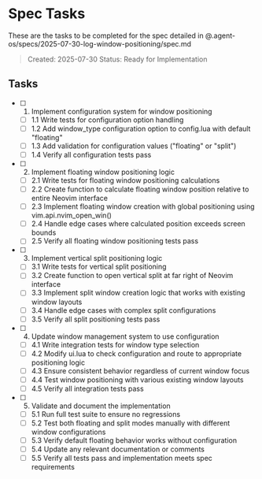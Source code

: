 # Spec Tasks

These are the tasks to be completed for the spec detailed in @.agent-os/specs/2025-07-30-log-window-positioning/spec.md

> Created: 2025-07-30
> Status: Ready for Implementation

## Tasks

- [ ] 1. Implement configuration system for window positioning
  - [ ] 1.1 Write tests for configuration option handling
  - [ ] 1.2 Add window_type configuration option to config.lua with default "floating"
  - [ ] 1.3 Add validation for configuration values ("floating" or "split")
  - [ ] 1.4 Verify all configuration tests pass

- [ ] 2. Implement floating window positioning logic  
  - [ ] 2.1 Write tests for floating window positioning calculations
  - [ ] 2.2 Create function to calculate floating window position relative to entire Neovim interface
  - [ ] 2.3 Implement floating window creation with global positioning using vim.api.nvim_open_win()
  - [ ] 2.4 Handle edge cases where calculated position exceeds screen bounds
  - [ ] 2.5 Verify all floating window positioning tests pass

- [ ] 3. Implement vertical split positioning logic
  - [ ] 3.1 Write tests for vertical split positioning
  - [ ] 3.2 Create function to open vertical split at far right of Neovim interface
  - [ ] 3.3 Implement split window creation logic that works with existing window layouts
  - [ ] 3.4 Handle edge cases with complex split configurations
  - [ ] 3.5 Verify all split positioning tests pass

- [ ] 4. Update window management system to use configuration
  - [ ] 4.1 Write integration tests for window type selection
  - [ ] 4.2 Modify ui.lua to check configuration and route to appropriate positioning logic
  - [ ] 4.3 Ensure consistent behavior regardless of current window focus
  - [ ] 4.4 Test window positioning with various existing window layouts
  - [ ] 4.5 Verify all integration tests pass

- [ ] 5. Validate and document the implementation
  - [ ] 5.1 Run full test suite to ensure no regressions
  - [ ] 5.2 Test both floating and split modes manually with different window configurations
  - [ ] 5.3 Verify default floating behavior works without configuration
  - [ ] 5.4 Update any relevant documentation or comments
  - [ ] 5.5 Verify all tests pass and implementation meets spec requirements